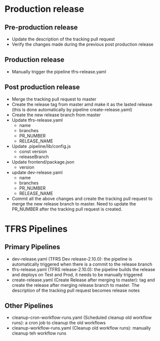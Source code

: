 
# Production release

## Pre-production release

* Update the description of the tracking pull request
* Verify the changes made during the previous post production release

## Production release

* Manually trigger the pipeline tfrs-release.yaml

## Post production release

* Merge the tracking pull request to master
* Create the release tag from master amd make it as the lasted release (this is done automatically by pipeline create-release.yaml)
* Create the new release branch from master
* Update tfrs-release.yaml
  * name
  * branches
  * PR_NUMBER
  * RELEASE_NAME
* Update .pipeline/lib/config.js
  * const version
  * releaseBranch
* Update frontend/package.json
  * version
* update dev-release.yaml
  * name
  * branches
  * PR_NUMBER
  * RELEASE_NAME
* Commit all the above changes and create the tracking pull request to merge the new release branch to master. Need to update the PR_NUMBER after the tracking pull request is created. 

# TFRS Pipelines

## Primary Pipelines

* dev-release.yaml (TFRS Dev release-2.10.0): the pipeline is automatically triggered when there is a commit to the release branch
* tfrs-release.yaml (TFRS release-2.10.0): the pipeline builds the release and deploys on Test and Prod, it needs to be manually triggered
* create-release.yaml (Create Release after merging to master): tag and create the release after merging release branch to master. The description of the tracking pull request becomes release notes

## Other Pipelines

* cleanup-cron-workflow-runs.yaml (Scheduled cleanup old workflow runs): a cron job to cleanup the old workflows
* cleanup-workflow-runs.yaml  (Cleanup old workflow runs): manually cleanup teh workflow runs


